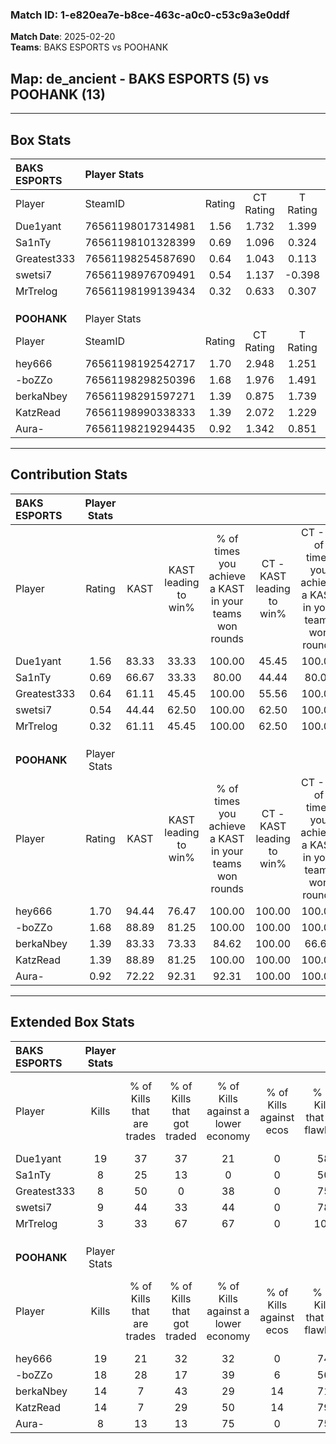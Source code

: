 ### Match ID: 1-e820ea7e-b8ce-463c-a0c0-c53c9a3e0ddf  
**Match Date**: 2025-02-20  
**Teams**: BAKS ESPORTS vs POOHANK  

## **Map**: de_ancient - BAKS ESPORTS (5) vs POOHANK (13)  
---  

## Box Stats  

| **BAKS ESPORTS** | Player Stats      |        |           |          |       |       |       |         |        |      |     |
| :- | :- | :-: | :-: | :-: | :-: | :-: | :-: | :-: | :-: | :-: | :-: |
| Player           | SteamID           | Rating | CT Rating | T Rating | KAST  |  ADR  | Kills | Assists | Deaths | K/D  | HS% |
| Due1yant         | 76561198017314981 |  1.56  |   1.732   |  1.399   | 83.33 | 102.8 |  19   |    1    |   12   | 1.58 | 57  |
| Sa1nTy           | 76561198101328399 |  0.69  |   1.096   |  0.324   | 66.67 | 55.7  |   8   |    4    |   15   | 0.53 | 87  |
| Greatest333      | 76561198254587690 |  0.64  |   1.043   |  0.113   | 61.11 | 44.5  |   8   |    4    |   14   | 0.57 | 50  |
| swetsi7          | 76561198976709491 |  0.54  |   1.137   |  -0.398  | 44.44 | 62.4  |   9   |    4    |   17   | 0.53 | 22  |
| MrTrelog         | 76561198199139434 |  0.32  |   0.633   |  0.307   | 61.11 | 30.7  |   3   |    2    |   15   | 0.20 | 66  |
|                  |                   |        |           |          |       |       |       |         |        |      |     |
|                  |                   |        |           |          |       |       |       |         |        |      |     |
|                  |                   |        |           |          |       |       |       |         |        |      |     |
| **POOHANK**      | Player Stats      |        |           |          |       |       |       |         |        |      |     |
| Player           | SteamID           | Rating | CT Rating | T Rating | KAST  |  ADR  | Kills | Assists | Deaths | K/D  | HS% |
| hey666           | 76561198192542717 |  1.70  |   2.948   |  1.251   | 94.44 | 103.9 |  19   |    5    |   11   | 1.73 | 36  |
| -boZZo           | 76561198298250396 |  1.68  |   1.976   |  1.491   | 88.89 | 105.2 |  18   |    6    |   9    | 2.00 | 61  |
| berkaNbey        | 76561198291597271 |  1.39  |   0.875   |  1.739   | 83.33 | 93.6  |  14   |    3    |   9    | 1.56 | 42  |
| KatzRead         | 76561198990338333 |  1.39  |   2.072   |  1.229   | 88.89 | 80.8  |  14   |    3    |   9    | 1.56 | 85  |
| Aura-            | 76561198219294435 |  0.92  |   1.342   |  0.851   | 72.22 | 53.5  |   8   |    7    |   9    | 0.89 | 50  |
---  

## Contribution Stats  

| **BAKS ESPORTS** | Player Stats |       |                      |                                                        |                           |                                                             |                          |                                                            |
| :- | :-: | :-: | :-: | :-: | :-: | :-: | :-: | :-: |
| Player           |    Rating    | KAST  | KAST leading to win% | % of times you achieve a KAST in your teams won rounds | CT - KAST leading to win% | CT - % of times you achieve a KAST in your teams won rounds | T - KAST leading to win% | T - % of times you achieve a KAST in your teams won rounds |
| Due1yant         |     1.56     | 83.33 |        33.33         |                         100.00                         |           45.45           |                           100.00                            |           0.00           |                            0.00                            |
| Sa1nTy           |     0.69     | 66.67 |        33.33         |                         80.00                          |           44.44           |                            80.00                            |           0.00           |                            0.00                            |
| Greatest333      |     0.64     | 61.11 |        45.45         |                         100.00                         |           55.56           |                           100.00                            |           0.00           |                            0.00                            |
| swetsi7          |     0.54     | 44.44 |        62.50         |                         100.00                         |           62.50           |                           100.00                            |           0.00           |                            0.00                            |
| MrTrelog         |     0.32     | 61.11 |        45.45         |                         100.00                         |           62.50           |                           100.00                            |           0.00           |                            0.00                            |
|                  |              |       |                      |                                                        |                           |                                                             |                          |                                                            |
|                  |              |       |                      |                                                        |                           |                                                             |                          |                                                            |
|                  |              |       |                      |                                                        |                           |                                                             |                          |                                                            |
| **POOHANK**      | Player Stats |       |                      |                                                        |                           |                                                             |                          |                                                            |
| Player           |    Rating    | KAST  | KAST leading to win% | % of times you achieve a KAST in your teams won rounds | CT - KAST leading to win% | CT - % of times you achieve a KAST in your teams won rounds | T - KAST leading to win% | T - % of times you achieve a KAST in your teams won rounds |
| hey666           |     1.70     | 94.44 |        76.47         |                         100.00                         |          100.00           |                           100.00                            |          63.64           |                           100.00                           |
| -boZZo           |     1.68     | 88.89 |        81.25         |                         100.00                         |          100.00           |                           100.00                            |          70.00           |                           100.00                           |
| berkaNbey        |     1.39     | 83.33 |        73.33         |                         84.62                          |          100.00           |                            66.67                            |          63.64           |                           100.00                           |
| KatzRead         |     1.39     | 88.89 |        81.25         |                         100.00                         |          100.00           |                           100.00                            |          70.00           |                           100.00                           |
| Aura-            |     0.92     | 72.22 |        92.31         |                         92.31                          |          100.00           |                           100.00                            |          85.71           |                           85.71                            |
---  

## Extended Box Stats  

| **BAKS ESPORTS** | Player Stats |                            |                            |                                    |                         |                              |                                 |        |                             |                                     |                          |                               |                            |
| :- | :-: | :-: | :-: | :-: | :-: | :-: | :-: | :-: | :-: | :-: | :-: | :-: | :-: |
| Player           |    Kills     | % of Kills that are trades | % of Kills that got traded | % of Kills against a lower economy | % of Kills against ecos | % of Kills that are flawless | % of Kills that are close duels | Deaths | % of Deaths that get traded | % of Deaths against a lower economy | % of Deaths against ecos | % of Deaths that are flawless | % of Deaths that are close |
| Due1yant         |      19      |             37             |             37             |                 21                 |            0            |              58              |                0                |   12   |             17              |                  8                  |            0             |              75               |             0              |
| Sa1nTy           |      8       |             25             |             13             |                 0                  |            0            |              50              |                0                |   15   |             33              |                 13                  |            0             |              60               |             7              |
| Greatest333      |      8       |             50             |             0              |                 38                 |            0            |              75              |                0                |   14   |             21              |                 14                  |            0             |              71               |             7              |
| swetsi7          |      9       |             44             |             33             |                 44                 |            0            |              78              |               11                |   17   |             18              |                 18                  |            0             |              71               |             6              |
| MrTrelog         |      3       |             33             |             67             |                 67                 |            0            |             100              |                0                |   15   |             47              |                 20                  |            0             |              73               |             0              |
|                  |              |                            |                            |                                    |                         |                              |                                 |        |                             |                                     |                          |                               |                            |
|                  |              |                            |                            |                                    |                         |                              |                                 |        |                             |                                     |                          |                               |                            |
|                  |              |                            |                            |                                    |                         |                              |                                 |        |                             |                                     |                          |                               |                            |
| **POOHANK**      | Player Stats |                            |                            |                                    |                         |                              |                                 |        |                             |                                     |                          |                               |                            |
| Player           |    Kills     | % of Kills that are trades | % of Kills that got traded | % of Kills against a lower economy | % of Kills against ecos | % of Kills that are flawless | % of Kills that are close duels | Deaths | % of Deaths that get traded | % of Deaths against a lower economy | % of Deaths against ecos | % of Deaths that are flawless | % of Deaths that are close |
| hey666           |      19      |             21             |             32             |                 32                 |            0            |              74              |                0                |   11   |             36              |                 27                  |            9             |              55               |             0              |
| -boZZo           |      18      |             28             |             17             |                 39                 |            6            |              56              |                6                |   9    |              0              |                 11                  |            0             |              78               |             0              |
| berkaNbey        |      14      |             7              |             43             |                 29                 |           14            |              71              |                7                |   9    |             22              |                 22                  |            0             |              67               |             0              |
| KatzRead         |      14      |             7              |             29             |                 50                 |           14            |              79              |                7                |   9    |             44              |                 11                  |            0             |              56               |             11             |
| Aura-            |      8       |             13             |             13             |                 75                 |            0            |              75              |                0                |   9    |             33              |                  0                  |            0             |              89               |             0              |
